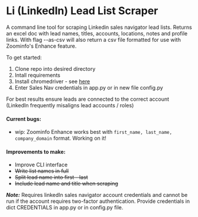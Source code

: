 # Li (LinkedIn) Lead List Scraper

A command line tool for scraping Linkedin sales navigator lead lists. Returns an excel doc with lead names, titles, accounts, locations, notes and profile links.
With flag --as-csv will also return a csv file formatted for use with Zoominfo's Enhance feature.

To get started:

1. Clone repo into desired directory
2. Intall requirements
3. Install chromedriver - see [here](https://sites.google.com/chromium.org/driver/getting-started)
4. Enter Sales Nav credentials in app.py or in new file config.py

For best results ensure leads are connected to the correct account (LinkedIn frequently misaligns lead accounts / roles)

#### Current bugs:

- wip: Zoominfo Enhance works best with `first_name, last_name, company_domain` format. Working on it!

#### Improvements to make:

- Improve CLI interface
- ~~Write list names in full~~
- ~~Split lead name into first - last~~
- ~~Include lead name and title when scraping~~

**_Note:_** Requires linkedIn sales navigator account credentials and cannot be run if the account requires two-factor authentication. Provide credentials in dict CREDENTIALS in app.py or in config.py file.
